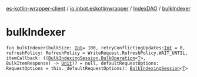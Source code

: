 [es-kotlin-wrapper-client](../../index.md) / [io.inbot.eskotlinwrapper](../index.md) / [IndexDAO](index.md) / [bulkIndexer](./bulk-indexer.md)

# bulkIndexer

`fun bulkIndexer(bulkSize: `[`Int`](https://kotlinlang.org/api/latest/jvm/stdlib/kotlin/-int/index.html)` = 100, retryConflictingUpdates: `[`Int`](https://kotlinlang.org/api/latest/jvm/stdlib/kotlin/-int/index.html)` = 0, refreshPolicy: RefreshPolicy = WriteRequest.RefreshPolicy.WAIT_UNTIL, itemCallback: ((`[`BulkIndexingSession.BulkOperation`](../-bulk-indexing-session/-bulk-operation/index.md)`<`[`T`](index.md#T)`>, BulkItemResponse) -> `[`Unit`](https://kotlinlang.org/api/latest/jvm/stdlib/kotlin/-unit/index.html)`)? = null, defaultRequestOptions: RequestOptions = this._defaultRequestOptions): `[`BulkIndexingSession`](../-bulk-indexing-session/index.md)`<`[`T`](index.md#T)`>`